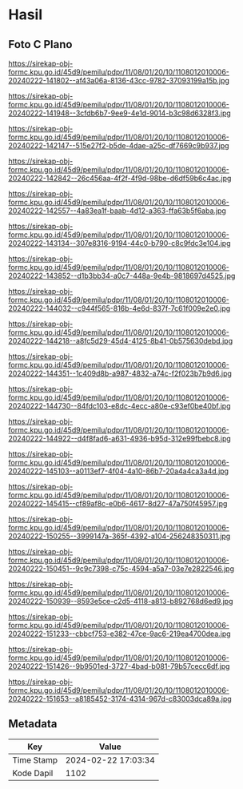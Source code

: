 # Hasil

## Foto C Plano

https://sirekap-obj-formc.kpu.go.id/45d9/pemilu/pdpr/11/08/01/20/10/1108012010006-20240222-141802--af43a06a-8136-43cc-9782-37093199a15b.jpg

https://sirekap-obj-formc.kpu.go.id/45d9/pemilu/pdpr/11/08/01/20/10/1108012010006-20240222-141948--3cfdb6b7-9ee9-4e1d-9014-b3c98d6328f3.jpg

https://sirekap-obj-formc.kpu.go.id/45d9/pemilu/pdpr/11/08/01/20/10/1108012010006-20240222-142147--515e27f2-b5de-4dae-a25c-df7669c9b937.jpg

https://sirekap-obj-formc.kpu.go.id/45d9/pemilu/pdpr/11/08/01/20/10/1108012010006-20240222-142842--26c456aa-4f2f-4f9d-98be-d6df59b6c4ac.jpg

https://sirekap-obj-formc.kpu.go.id/45d9/pemilu/pdpr/11/08/01/20/10/1108012010006-20240222-142557--4a83ea1f-baab-4d12-a363-ffa63b5f6aba.jpg

https://sirekap-obj-formc.kpu.go.id/45d9/pemilu/pdpr/11/08/01/20/10/1108012010006-20240222-143134--307e8316-9194-44c0-b790-c8c9fdc3e104.jpg

https://sirekap-obj-formc.kpu.go.id/45d9/pemilu/pdpr/11/08/01/20/10/1108012010006-20240222-143852--d1b3bb34-a0c7-448a-9e4b-9818697d4525.jpg

https://sirekap-obj-formc.kpu.go.id/45d9/pemilu/pdpr/11/08/01/20/10/1108012010006-20240222-144032--c944f565-816b-4e6d-837f-7c61f009e2e0.jpg

https://sirekap-obj-formc.kpu.go.id/45d9/pemilu/pdpr/11/08/01/20/10/1108012010006-20240222-144218--a8fc5d29-45d4-4125-8b41-0b575630debd.jpg

https://sirekap-obj-formc.kpu.go.id/45d9/pemilu/pdpr/11/08/01/20/10/1108012010006-20240222-144351--1c409d8b-a987-4832-a74c-f2f023b7b9d6.jpg

https://sirekap-obj-formc.kpu.go.id/45d9/pemilu/pdpr/11/08/01/20/10/1108012010006-20240222-144730--84fdc103-e8dc-4ecc-a80e-c93ef0be40bf.jpg

https://sirekap-obj-formc.kpu.go.id/45d9/pemilu/pdpr/11/08/01/20/10/1108012010006-20240222-144922--d4f8fad6-a631-4936-b95d-312e99fbebc8.jpg

https://sirekap-obj-formc.kpu.go.id/45d9/pemilu/pdpr/11/08/01/20/10/1108012010006-20240222-145103--a0113ef7-4f04-4a10-86b7-20a4a4ca3a4d.jpg

https://sirekap-obj-formc.kpu.go.id/45d9/pemilu/pdpr/11/08/01/20/10/1108012010006-20240222-145415--cf89af8c-e0b6-4617-8d27-47a750f45957.jpg

https://sirekap-obj-formc.kpu.go.id/45d9/pemilu/pdpr/11/08/01/20/10/1108012010006-20240222-150255--3999147a-365f-4392-a104-256248350311.jpg

https://sirekap-obj-formc.kpu.go.id/45d9/pemilu/pdpr/11/08/01/20/10/1108012010006-20240222-150451--9c9c7398-c75c-4594-a5a7-03e7e2822546.jpg

https://sirekap-obj-formc.kpu.go.id/45d9/pemilu/pdpr/11/08/01/20/10/1108012010006-20240222-150939--8593e5ce-c2d5-4118-a813-b892768d6ed9.jpg

https://sirekap-obj-formc.kpu.go.id/45d9/pemilu/pdpr/11/08/01/20/10/1108012010006-20240222-151233--cbbcf753-e382-47ce-9ac6-219ea4700dea.jpg

https://sirekap-obj-formc.kpu.go.id/45d9/pemilu/pdpr/11/08/01/20/10/1108012010006-20240222-151426--9b9501ed-3727-4bad-b081-79b57cecc6df.jpg

https://sirekap-obj-formc.kpu.go.id/45d9/pemilu/pdpr/11/08/01/20/10/1108012010006-20240222-151653--a8185452-3174-4314-967d-c83003dca89a.jpg


## Metadata

| Key        | Value               |
| ---------- | ------------------- |
| Time Stamp | 2024-02-22 17:03:34 |
| Kode Dapil | 1102                |



